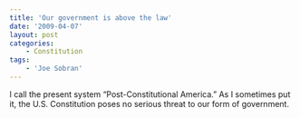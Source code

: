 ```yaml
---
title: 'Our government is above the law'
date: '2009-04-07'
layout: post
categories:
    - Constitution
tags:
    - 'Joe Sobran'
---
```


I call the present system “Post-Constitutional America.” As I sometimes put it, the U.S. Constitution poses no serious threat to our form of government.
